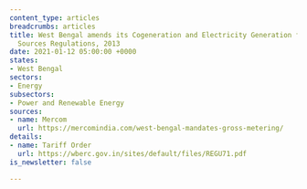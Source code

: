 ```yaml
---
content_type: articles
breadcrumbs: articles
title: West Bengal amends its Cogeneration and Electricity Generation from Renewable
  Sources Regulations, 2013
date: 2021-01-12 05:00:00 +0000
states:
- West Bengal
sectors:
- Energy
subsectors:
- Power and Renewable Energy
sources:
- name: Mercom
  url: https://mercomindia.com/west-bengal-mandates-gross-metering/
details:
- name: Tariff Order
  url: https://wberc.gov.in/sites/default/files/REGU71.pdf
is_newsletter: false

---
```

